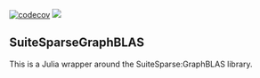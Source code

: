 [![codecov](https://codecov.io/gh/abhinavmehndiratta/SuiteSparseGraphBLAS.jl/coverage.svg?branch=master)](https://codecov.io/github/abhinavmehndiratta/SuiteSparseGraphBLAS.jl?branch=master)
[![](https://img.shields.io/badge/docs-dev-blue.svg)](https://abhinavmehndiratta.github.io/SuiteSparseGraphBLAS.jl/dev/)

## SuiteSparseGraphBLAS
This is a Julia wrapper around the SuiteSparse:GraphBLAS library.
